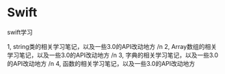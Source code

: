 # Swift
swift学习

1, string类的相关学习笔记，以及一些3.0的API改动地方 /n
2, Array数组的相关学习笔记，以及一些3.0的API改动地方 /n
3, 字典的相关学习笔记，以及一些3.0的API改动地方 /n
4, 函数的相关学习笔记，以及一些3.0的API改动地方
